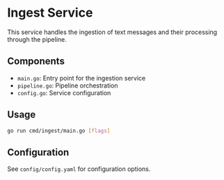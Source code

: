 # Ingest Service

This service handles the ingestion of text messages and their processing through the pipeline.

## Components

- `main.go`: Entry point for the ingestion service
- `pipeline.go`: Pipeline orchestration
- `config.go`: Service configuration

## Usage

```bash
go run cmd/ingest/main.go [flags]
```

## Configuration

See `config/config.yaml` for configuration options. 